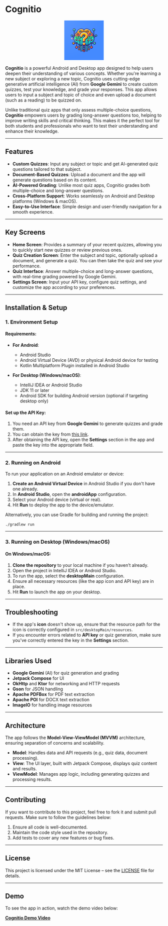 # Cognitio

<p align="center">
    <img src="composeApp/src/desktopMain/resources/cognitio.png" width="25%" alt="Cognitio App">
</p>

**Cognitio** is a powerful Android and Desktop app designed to help users deepen their understanding of various concepts. Whether you're learning a new subject or exploring a new topic, Cognitio uses cutting-edge generative artificial intelligence (AI) from **Google Gemini** to create custom quizzes, test your knowledge, and grade your responses. This app allows users to input a subject and topic of choice and even upload a document (such as a reading) to be quizzed on.

Unlike traditional quiz apps that only assess multiple-choice questions, **Cognitio** empowers users by grading long-answer questions too, helping to improve writing skills and critical thinking. This makes it the perfect tool for both students and professionals who want to test their understanding and enhance their knowledge.

---

## Features

- **Custom Quizzes**: Input any subject or topic and get AI-generated quiz questions tailored to that subject.
- **Document-Based Quizzes**: Upload a document and the app will generate questions based on its content.
- **AI-Powered Grading**: Unlike most quiz apps, Cognitio grades both multiple-choice and long-answer questions.
- **Cross-Platform Support**: Works seamlessly on Android and Desktop platforms (Windows & macOS).
- **Easy-to-Use Interface**: Simple design and user-friendly navigation for a smooth experience.

---

## Key Screens

- **Home Screen**: Provides a summary of your recent quizzes, allowing you to quickly start new quizzes or review previous ones.
- **Quiz Creation Screen**: Enter the subject and topic, optionally upload a document, and generate a quiz. You can then take the quiz and see your performance.
- **Quiz Interface**: Answer multiple-choice and long-answer questions, with real-time grading powered by Google Gemini.
- **Settings Screen**: Input your API key, configure quiz settings, and customize the app according to your preferences.

---

## Installation & Setup

### 1. Environment Setup

#### Requirements:

- **For Android**:
    - Android Studio
    - Android Virtual Device (AVD) or physical Android device for testing
    - Kotlin Multiplatform Plugin installed in Android Studio

- **For Desktop (Windows/macOS)**:
    - IntelliJ IDEA or Android Studio
    - JDK 11 or later
    - Android SDK for building Android version (optional if targeting desktop only)

#### Set up the API Key:
1. You need an API key from **Google Gemini** to generate quizzes and grade them.
2. You can obtain the key from [this link](https://aistudio.google.com/app/apikey).
3. After obtaining the API key, open the **Settings** section in the app and paste the key into the appropriate field.

---

### 2. Running on Android

To run your application on an Android emulator or device:

1. **Create an Android Virtual Device** in Android Studio if you don't have one already.
2. In **Android Studio**, open the **androidApp** configuration.
3. Select your Android device (virtual or real).
4. Hit **Run** to deploy the app to the device/emulator.

Alternatively, you can use Gradle for building and running the project:

```bash
./gradlew run
```

---

### 3. Running on Desktop (Windows/macOS)

#### On Windows/macOS:

1. **Clone the repository** to your local machine if you haven’t already.
2. Open the project in IntelliJ IDEA or Android Studio.
3. To run the app, select the **desktopMain** configuration.
4. Ensure all necessary resources (like the app icon and API key) are in place.
5. Hit **Run** to launch the app on your desktop.

---

## Troubleshooting

- If the app's **icon** doesn't show up, ensure that the resource path for the icon is correctly configured in `src/desktopMain/resources`.
- If you encounter errors related to **API key** or quiz generation, make sure you've correctly entered the key in the **Settings** section.

---

## Libraries Used

- **Google Gemini** (AI) for quiz generation and grading
- **Jetpack Compose** for UI
- **OkHttp** and **Ktor** for networking and HTTP requests
- **Gson** for JSON handling
- **Apache PDFBox** for PDF text extraction
- **Apache POI** for DOCX text extraction
- **ImageIO** for handling image resources

---

## Architecture

The app follows the **Model-View-ViewModel (MVVM)** architecture, ensuring separation of concerns and scalability.

- **Model**: Handles data and API requests (e.g., quiz data, document processing).
- **View**: The UI layer, built with Jetpack Compose, displays quiz content and results.
- **ViewModel**: Manages app logic, including generating quizzes and processing results.

---

## Contributing

If you want to contribute to this project, feel free to fork it and submit pull requests. Make sure to follow the guidelines below:

1. Ensure all code is well-documented.
2. Maintain the code style used in the repository.
3. Add tests to cover any new features or bug fixes.

---

## License

This project is licensed under the MIT License – see the [LICENSE](LICENSE) file for details.

---

## Demo

To see the app in action, watch the demo video below:

**[Cognitio Demo Video](link_to_video)**
